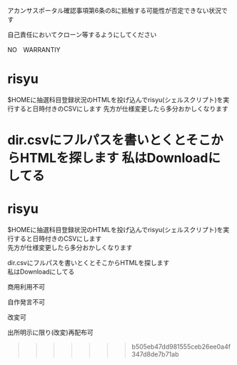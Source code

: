 アカンサスポータル確認事項第6条の8に抵触する可能性が否定できない状況です

自己責任においてクローン等するようにしてください

NO　WARRANTIY

# risyu
$HOMEに抽選科目登録状況のHTMLを投げ込んでrisyu(シェルスクリプト)を実行すると日時付きのCSVにします
先方が仕様変更したら多分おかしくなります

dir.csvにフルパスを書いとくとそこからHTMLを探します
私はDownloadにしてる
=======
# risyu
$HOMEに抽選科目登録状況のHTMLを投げ込んでrisyu(シェルスクリプト)を実行すると日時付きのCSVにします  
先方が仕様変更したら多分おかしくなります

dir.csvにフルパスを書いとくとそこからHTMLを探します  
私はDownloadにしてる

商用利用不可

自作発言不可

改変可

出所明示に限り(改変)再配布可
>>>>>>> b505eb47dd981555ceb26ee0a4f347d8de7b71ab
